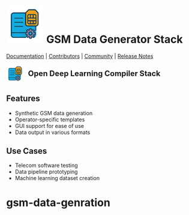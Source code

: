 <img src=https://github.com/hamzaqureshi5/gsm-data-generator-gui/blob/ds0/src/resources/icon_without_text.png width=100/> GSM Data Generator Stack
==============================================
[Documentation](https://tvm.apache.org/docs) |
[Contributors](CONTRIBUTORS.md) |
[Community](https://tvm.apache.org/community) |
[Release Notes](NEWS.md)


<div style="display: flex; align-items: center; gap: 10px;">
  <img src="https://github.com/hamzaqureshi5/gsm-data-generator-gui/blob/ds0/src/resources/icon_without_text.png" width="48"/>
  <span style="font-size: 20px; font-weight: bold;">Open Deep Learning Compiler Stack</span>
</div>


## Features
- Synthetic GSM data generation
- Operator-specific templates
- GUI support for ease of use
- Data output in various formats

## Use Cases
- Telecom software testing
- Data pipeline prototyping
- Machine learning dataset creation

# gsm-data-genration











